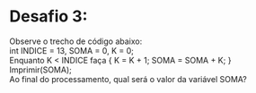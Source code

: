 # Desafio 3:
Observe o trecho de código abaixo:  
int INDICE = 13, SOMA = 0, K = 0;  
Enquanto K < INDICE faça { K = K + 1; SOMA = SOMA + K; }  
Imprimir(SOMA);  
Ao final do processamento, qual será o valor da variável SOMA?  

